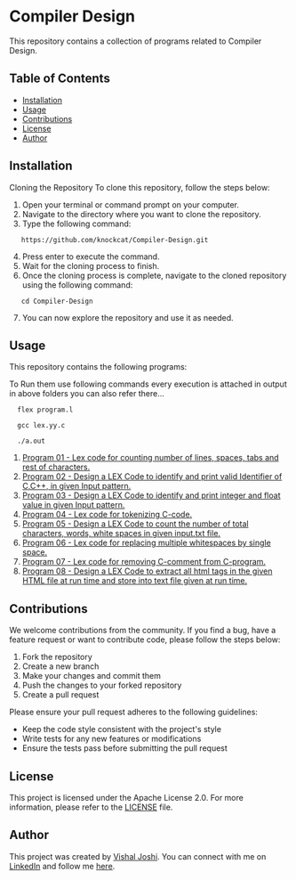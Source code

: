 # Compiler Design

This repository contains a collection of programs related to Compiler Design.

## Table of Contents

- [Installation](#installation)
- [Usage](#usage)
- [Contributions](#contributions)
- [License](#license)
- [Author](#author)

## Installation

Cloning the Repository
To clone this repository, follow the steps below:

1. Open your terminal or command prompt on your computer.
2. Navigate to the directory where you want to clone the repository.
3. Type the following command:
```
   https://github.com/knockcat/Compiler-Design.git
```
4. Press enter to execute the command.
5. Wait for the cloning process to finish.
6. Once the cloning process is complete, navigate to the cloned repository using the following command:
```
   cd Compiler-Design  
```
7. You can now explore the repository and use it as needed.

## Usage

This repository contains the following programs:

To Run them use following commands every execution is attached in output in above folders you can also refer there...

```
  flex program.l
```
```
  gcc lex.yy.c
```
```
  ./a.out
```

1. [Program 01 - Lex code for counting number of lines, spaces, tabs and rest of characters.](https://github.com/knockcat/Compiler-Design/tree/main/Program%2001%20Lex%20code%20for%20counting%20number%20of%20lines%2C%20spaces%2C%20tabs%20and%20rest%20of%20characters.)
2. [Program 02 - Design a LEX Code to identify and print valid Identifier of C,C++, in given Input pattern.](https://github.com/knockcat/Compiler-Design/tree/main/Program%2002%20Design%20a%20LEX%20Code%20to%20identify%20and%20print%20valid%20Identifier%20of%20C%2CC%2B%2B%20in%20given%20Input%20pattern.)
3. [Program 03 - Design a LEX Code to identify and print integer and float value in given Input pattern.](https://github.com/knockcat/Compiler-Design/tree/main/Program%2003%20Design%20a%20LEX%20Code%20to%20identify%20and%20print%20integer%20and%20float%20value%20in%20given%20Input%20pattern.)
4. [Program 04 - Lex code for tokenizing C-code.](https://github.com/knockcat/Compiler-Design/tree/main/Program%2004%20Lex%20code%20for%20tokenizing%20C-code.)
5. [Program 05 - Design a LEX Code to count the number of total characters, words, white spaces in given input.txt file.](https://github.com/knockcat/Compiler-Design/tree/main/Program%2005%20Design%20a%20LEX%20Code%20to%20count%20the%20number%20of%20total%20characters%2C%20words%2C%20white%20spaces%20in%20given%20input.txt%20file.)
6. [Program 06 - Lex code for replacing multiple whitespaces by single space.](https://github.com/knockcat/Compiler-Design/tree/main/Program%2006%20Lex%20code%20for%20replacing%20multiple%20whitespaces%20by%20single%20space.)
7. [Program 07 - Lex code for removing C-comment from C-program.](https://github.com/knockcat/Compiler-Design/tree/main/Program%2007%20Lex%20code%20for%20removing%20C-comment%20from%20C-program.)
8. [Program 08 - Design a LEX Code to extract all html tags in the given HTML file at run time and store into text file given at run time.](https://github.com/knockcat/Compiler-Design/tree/main/Program%2008%20Design%20a%20LEX%20Code%20to%20extract%20all%20html%20tags%20in%20the%20given%20HTML%20file%20at%20run%20time%20and%20store%20into%20Text%20file%20given%20at%20run%20time.)

## Contributions
We welcome contributions from the community. If you find a bug, have a feature request or want to contribute code, please follow the steps below:

1. Fork the repository
2. Create a new branch
3. Make your changes and commit them
4. Push the changes to your forked repository
5. Create a pull request

Please ensure your pull request adheres to the following guidelines:

- Keep the code style consistent with the project's style
- Write tests for any new features or modifications
- Ensure the tests pass before submitting the pull request

## License

This project is licensed under the Apache License 2.0. For more information, please refer to the [LICENSE](https://github.com/knockcat/Compiler-Design/blob/main/LICENSE) file.

## Author

This project was created by [Vishal Joshi](https://github.com/knockcat/). You can connect with me on [LinkedIn](https://www.linkedin.com/in/vishal-joshi-7194491b7/) and follow me [here](https://github.com/knockcat/).
